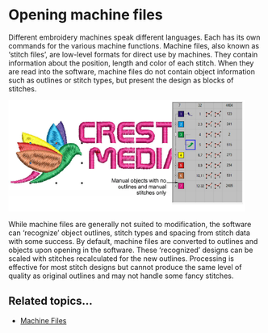 # Opening machine files

Different embroidery machines speak different languages. Each has its own commands for the various machine functions. Machine files, also known as ‘stitch files’, are low-level formats for direct use by machines. They contain information about the position, length and color of each stitch. When they are read into the software, machine files do not contain object information such as outlines or stitch types, but present the design as blocks of stitches.

![MachineFileCOList.png](assets/MachineFileCOList.png)

While machine files are generally not suited to modification, the software can ‘recognize’ object outlines, stitch types and spacing from stitch data with some success. By default, machine files are converted to outlines and objects upon opening in the software. These ‘recognized’ designs can be scaled with stitches recalculated for the new outlines. Processing is effective for most stitch designs but cannot produce the same level of quality as original outlines and may not handle some fancy stitches.

## Related topics...

- [Machine Files](../../Production/convert/Machine_Files)
